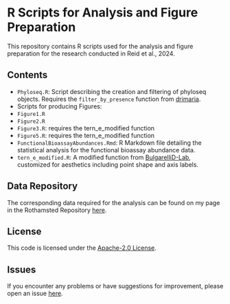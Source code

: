 # R Scripts for Analysis and Figure Preparation

This repository contains R scripts used for the analysis and figure preparation for the research conducted in Reid et al., 2024.

## Contents

- `Phyloseq.R`: Script describing the creation and filtering of phyloseq objects. Requires the `filter_by_presence` function from [drimaria](https://github.com/drimaria). 
- Scripts for producing Figures:
- `Figure1.R`
- `Figure2.R`
- `Figure3.R`: requires the tern_e_modified function
- `Figure5.R`: requires the tern_e_modified function
- `FunctionalBioassayAbundances.Rmd`: R Markdown file detailing the statistical analysis for the functional bioassay abundance data.
- `tern_e_modified.R`: A modified function from [BulgarelliD-Lab](https://github.com/BulgarelliD-Lab/Microbiota_mapping/blob/main/QRMC-3HS_Fig1_SFig3/tern_e.R), customized for aesthetics including point shape and axis labels.

## Data Repository

The corresponding data required for the analysis can be found on my page in the Rothamsted Repository [here](https://repository.rothamsted.ac.uk/staff/848w1/tessa-reid).

## License

This code is licensed under the [Apache-2.0 License](LICENSE).

## Issues

If you encounter any problems or have suggestions for improvement, please open an issue [here](https://github.com/tessa-reid/Ancestral_Wheat_Rhizobacteria/issues).
